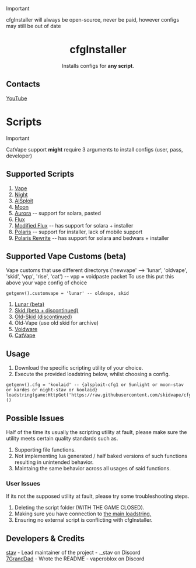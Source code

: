 > [!IMPORTANT]
> cfgInstaller will always be open-source, never be paid, however configs may still be out of date

<div align="center">
  <h1>cfgInstaller</h1>
  <p>Installs configs for <strong>any script</strong>.</p>
</div>

## Contacts
[YouTube](https://youtube.com/@stavexploitz)

# Scripts
> [!IMPORTANT]
> CatVape support **might** require 3 arguments to install configs (user, pass, developer)

## Supported Scripts
1. [Vape](https://github.com/7GrandDadPGN/VapeV4ForRoblox)
2. [Night](https://discord.gg/Nt4BnPnYPB)
3. [AlSploit](https://discord.gg/BgaPWbrjyJ)
4. [Moon](https://discord.gg/GyKEDmVkPQ)
5. [Aurora](https://github.com/cocotv666/Aurora) -- support for solara, pasted
6. [Flux](https://discord.gg/X4T9HrK2ge)
7. [Modified Flux](https://github.com/sstvskids/Flux) -- has support for solara + installer
8. [Polaris](https://github.com/sstvskids/Polaris) -- support for installer, lack of mobile support
9. [Polaris Rewrite](https://github.com/sstvskids/PolarisRewrite) -- has support for solara and bedwars + installer

## Supported Vape Customs (beta)
Vape customs that use different directorys ('newvape' --> 'lunar', 'oldvape', 'skid', 'vpp', 'rise', 'cat') -- vpp = voidpaste packet
To use this put this above your vape config of choice
```luau
getgenv().customvape = 'lunar' -- oldvape, skid
```
1. [Lunar (beta)](https://discord.gg/4e7CJCxGE6)
2. [Skid (beta + discontinued)](https://github.com/skidvape/SkidForRoblox)
3. [Old-Skid (discontinued)](https://github.com/sstvskids/SkidVapeForRoblox)
4. Old-Vape (use old skid for archive)
5. [Voidware](https://github.com/VapeVoidware/)
6. [CatVape](https://discord.gg/CUW3TPH8sg)

## Usage
1. Download the specific scripting utility of your choice.
2. Execute the provided loadstring below, whilst choosing a config.
```luau
getgenv().cfg = 'koolaid' -- {alsploit-cfg1 or Sunlight or moon-stav or kardes or night-stav or koolaid}
loadstring(game:HttpGet('https://raw.githubusercontent.com/skidvape/cfgInstaller/refs/heads/main/installer.luau'))()
```

## Possible Issues
Half of the time its usually the scripting utility at fault, please make sure the utility meets certain quality standards such as.
1. Supporting file functions.
2. Not implementing lua generated / half baked versions of such functions resulting in unintended behavior.
3. Maintaing the same behavior across all usages of said functions.
### User Issues
If its not the supposed utility at fault, please try some troubleshooting steps.
1. Deleting the script folder (WITH THE GAME CLOSED).
2. Making sure you have connection to [the main loadstring.](https://raw.githubusercontent.com/skidvape/cfgInstaller/refs/heads/main/installer.luau)
3. Ensuring no external script is conflicting with cfgInstaller.

## Developers & Credits
[stav](https://github.com/sstvskids) - Lead maintainer of the project - ._stav on Discord
<br/>
[7GrandDad](https://github.com/7GrandDadPGN) - Wrote the README - vaperoblox on Discord
